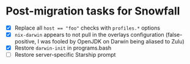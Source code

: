 # Post-migration tasks for Snowfall

- [x] Replace all `host == "foo"` checks with `profiles.*` options
- [x] `nix-darwin` appears to not pull in the overlays configuration (false-positive, I was fooled by OpenJDK on Darwin being aliased to Zulu)
- [x] Restore `darwin-init` in programs.bash
- [ ] Restore server-specific Starship prompt
